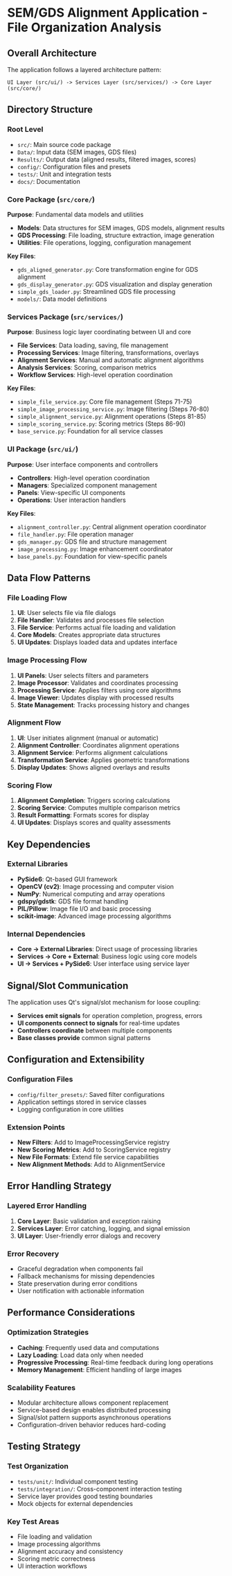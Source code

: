 # SEM/GDS Alignment Application - File Organization Analysis

## Overall Architecture

The application follows a layered architecture pattern:
```
UI Layer (src/ui/) -> Services Layer (src/services/) -> Core Layer (src/core/)
```

## Directory Structure

### Root Level
- `src/`: Main source code package
- `Data/`: Input data (SEM images, GDS files)
- `Results/`: Output data (aligned results, filtered images, scores)
- `config/`: Configuration files and presets
- `tests/`: Unit and integration tests
- `docs/`: Documentation

### Core Package (`src/core/`)
**Purpose**: Fundamental data models and utilities
- **Models**: Data structures for SEM images, GDS models, alignment results
- **GDS Processing**: File loading, structure extraction, image generation
- **Utilities**: File operations, logging, configuration management

**Key Files**:
- `gds_aligned_generator.py`: Core transformation engine for GDS alignment
- `gds_display_generator.py`: GDS visualization and display generation
- `simple_gds_loader.py`: Streamlined GDS file processing
- `models/`: Data model definitions

### Services Package (`src/services/`)
**Purpose**: Business logic layer coordinating between UI and core
- **File Services**: Data loading, saving, file management
- **Processing Services**: Image filtering, transformations, overlays
- **Alignment Services**: Manual and automatic alignment algorithms
- **Analysis Services**: Scoring, comparison metrics
- **Workflow Services**: High-level operation coordination

**Key Files**:
- `simple_file_service.py`: Core file management (Steps 71-75)
- `simple_image_processing_service.py`: Image filtering (Steps 76-80)
- `simple_alignment_service.py`: Alignment operations (Steps 81-85)
- `simple_scoring_service.py`: Scoring metrics (Steps 86-90)
- `base_service.py`: Foundation for all service classes

### UI Package (`src/ui/`)
**Purpose**: User interface components and controllers
- **Controllers**: High-level operation coordination
- **Managers**: Specialized component management
- **Panels**: View-specific UI components
- **Operations**: User interaction handlers

**Key Files**:
- `alignment_controller.py`: Central alignment operation coordinator
- `file_handler.py`: File operation manager
- `gds_manager.py`: GDS file and structure management
- `image_processing.py`: Image enhancement coordinator
- `base_panels.py`: Foundation for view-specific panels

## Data Flow Patterns

### File Loading Flow
1. **UI**: User selects file via file dialogs
2. **File Handler**: Validates and processes file selection
3. **File Service**: Performs actual file loading and validation
4. **Core Models**: Creates appropriate data structures
5. **UI Updates**: Displays loaded data and updates interface

### Image Processing Flow
1. **UI Panels**: User selects filters and parameters
2. **Image Processor**: Validates and coordinates processing
3. **Processing Service**: Applies filters using core algorithms
4. **Image Viewer**: Updates display with processed results
5. **State Management**: Tracks processing history and changes

### Alignment Flow
1. **UI**: User initiates alignment (manual or automatic)
2. **Alignment Controller**: Coordinates alignment operations
3. **Alignment Service**: Performs alignment calculations
4. **Transformation Service**: Applies geometric transformations
5. **Display Updates**: Shows aligned overlays and results

### Scoring Flow
1. **Alignment Completion**: Triggers scoring calculations
2. **Scoring Service**: Computes multiple comparison metrics
3. **Result Formatting**: Formats scores for display
4. **UI Updates**: Displays scores and quality assessments

## Key Dependencies

### External Libraries
- **PySide6**: Qt-based GUI framework
- **OpenCV (cv2)**: Image processing and computer vision
- **NumPy**: Numerical computing and array operations
- **gdspy/gdstk**: GDS file format handling
- **PIL/Pillow**: Image file I/O and basic processing
- **scikit-image**: Advanced image processing algorithms

### Internal Dependencies
- **Core -> External Libraries**: Direct usage of processing libraries
- **Services -> Core + External**: Business logic using core models
- **UI -> Services + PySide6**: User interface using service layer

## Signal/Slot Communication

The application uses Qt's signal/slot mechanism for loose coupling:
- **Services emit signals** for operation completion, progress, errors
- **UI components connect to signals** for real-time updates
- **Controllers coordinate** between multiple components
- **Base classes provide** common signal patterns

## Configuration and Extensibility

### Configuration Files
- `config/filter_presets/`: Saved filter configurations
- Application settings stored in service classes
- Logging configuration in core utilities

### Extension Points
- **New Filters**: Add to ImageProcessingService registry
- **New Scoring Metrics**: Add to ScoringService registry
- **New File Formats**: Extend file service capabilities
- **New Alignment Methods**: Add to AlignmentService

## Error Handling Strategy

### Layered Error Handling
1. **Core Layer**: Basic validation and exception raising
2. **Services Layer**: Error catching, logging, and signal emission
3. **UI Layer**: User-friendly error dialogs and recovery

### Error Recovery
- Graceful degradation when components fail
- Fallback mechanisms for missing dependencies
- State preservation during error conditions
- User notification with actionable information

## Performance Considerations

### Optimization Strategies
- **Caching**: Frequently used data and computations
- **Lazy Loading**: Load data only when needed
- **Progressive Processing**: Real-time feedback during long operations
- **Memory Management**: Efficient handling of large images

### Scalability Features
- Modular architecture allows component replacement
- Service-based design enables distributed processing
- Signal/slot pattern supports asynchronous operations
- Configuration-driven behavior reduces hard-coding

## Testing Strategy

### Test Organization
- `tests/unit/`: Individual component testing
- `tests/integration/`: Cross-component interaction testing
- Service layer provides good testing boundaries
- Mock objects for external dependencies

### Key Test Areas
- File loading and validation
- Image processing algorithms
- Alignment accuracy and consistency
- Scoring metric correctness
- UI interaction workflows